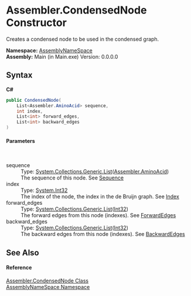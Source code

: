# Assembler.CondensedNode Constructor 
 

Creates a condensed node to be used in the condensed graph.

**Namespace:**&nbsp;<a href="6bcc80ef-5cfd-db5f-1eb2-7297d1c16397">AssemblyNameSpace</a><br />**Assembly:**&nbsp;Main (in Main.exe) Version: 0.0.0.0

## Syntax

**C#**<br />
``` C#
public CondensedNode(
	List<Assembler.AminoAcid> sequence,
	int index,
	List<int> forward_edges,
	List<int> backward_edges
)
```


#### Parameters
&nbsp;<dl><dt>sequence</dt><dd>Type: <a href="http://msdn2.microsoft.com/en-us/library/6sh2ey19" target="_blank">System.Collections.Generic.List</a>(<a href="6c08d832-b4a6-5a74-e503-fb03127f8c59">Assembler.AminoAcid</a>)<br />The sequence of this node. See <a href="dbcde038-47c5-df1e-7d61-891b4c7f60df">Sequence</a></dd><dt>index</dt><dd>Type: <a href="http://msdn2.microsoft.com/en-us/library/td2s409d" target="_blank">System.Int32</a><br />The index of the node, the index in the de Bruijn graph. See <a href="b8bf3129-27ae-bc17-c7cf-7a825ea8536b">Index</a></dd><dt>forward_edges</dt><dd>Type: <a href="http://msdn2.microsoft.com/en-us/library/6sh2ey19" target="_blank">System.Collections.Generic.List</a>(<a href="http://msdn2.microsoft.com/en-us/library/td2s409d" target="_blank">Int32</a>)<br />The forward edges from this node (indexes). See <a href="344edc37-2602-e5dc-3de8-58a2cba2c45b">ForwardEdges</a></dd><dt>backward_edges</dt><dd>Type: <a href="http://msdn2.microsoft.com/en-us/library/6sh2ey19" target="_blank">System.Collections.Generic.List</a>(<a href="http://msdn2.microsoft.com/en-us/library/td2s409d" target="_blank">Int32</a>)<br />The backward edges from this node (indexes). See <a href="3546751c-be0e-043f-961b-3b9f1a87d510">BackwardEdges</a></dd></dl>

## See Also


#### Reference
<a href="ee7b8d32-cc33-4919-d5e1-f783e24e2ca2">Assembler.CondensedNode Class</a><br /><a href="6bcc80ef-5cfd-db5f-1eb2-7297d1c16397">AssemblyNameSpace Namespace</a><br />